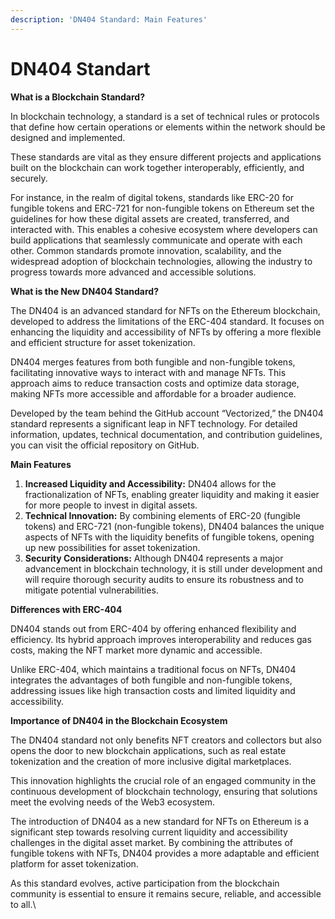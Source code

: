 ```yaml
---
description: 'DN404 Standard: Main Features'
---
```


# DN404 Standart

**What is a Blockchain Standard?**

In blockchain technology, a standard is a set of technical rules or protocols that define how certain operations or elements within the network should be designed and implemented.&#x20;

These standards are vital as they ensure different projects and applications built on the blockchain can work together interoperably, efficiently, and securely.&#x20;

For instance, in the realm of digital tokens, standards like ERC-20 for fungible tokens and ERC-721 for non-fungible tokens on Ethereum set the guidelines for how these digital assets are created, transferred, and interacted with. This enables a cohesive ecosystem where developers can build applications that seamlessly communicate and operate with each other. Common standards promote innovation, scalability, and the widespread adoption of blockchain technologies, allowing the industry to progress towards more advanced and accessible solutions.

**What is the New DN404 Standard?**

The DN404 is an advanced standard for NFTs on the Ethereum blockchain, developed to address the limitations of the ERC-404 standard. It focuses on enhancing the liquidity and accessibility of NFTs by offering a more flexible and efficient structure for asset tokenization.&#x20;

DN404 merges features from both fungible and non-fungible tokens, facilitating innovative ways to interact with and manage NFTs. This approach aims to reduce transaction costs and optimize data storage, making NFTs more accessible and affordable for a broader audience.

Developed by the team behind the GitHub account “Vectorized,” the DN404 standard represents a significant leap in NFT technology. For detailed information, updates, technical documentation, and contribution guidelines, you can visit the official repository on GitHub.

**Main Features**

1. **Increased Liquidity and Accessibility:** DN404 allows for the fractionalization of NFTs, enabling greater liquidity and making it easier for more people to invest in digital assets.
2. **Technical Innovation:** By combining elements of ERC-20 (fungible tokens) and ERC-721 (non-fungible tokens), DN404 balances the unique aspects of NFTs with the liquidity benefits of fungible tokens, opening up new possibilities for asset tokenization.
3. **Security Considerations:** Although DN404 represents a major advancement in blockchain technology, it is still under development and will require thorough security audits to ensure its robustness and to mitigate potential vulnerabilities.

**Differences with ERC-404**

DN404 stands out from ERC-404 by offering enhanced flexibility and efficiency. Its hybrid approach improves interoperability and reduces gas costs, making the NFT market more dynamic and accessible.&#x20;

Unlike ERC-404, which maintains a traditional focus on NFTs, DN404 integrates the advantages of both fungible and non-fungible tokens, addressing issues like high transaction costs and limited liquidity and accessibility.

**Importance of DN404 in the Blockchain Ecosystem**

The DN404 standard not only benefits NFT creators and collectors but also opens the door to new blockchain applications, such as real estate tokenization and the creation of more inclusive digital marketplaces.&#x20;

This innovation highlights the crucial role of an engaged community in the continuous development of blockchain technology, ensuring that solutions meet the evolving needs of the Web3 ecosystem.

The introduction of DN404 as a new standard for NFTs on Ethereum is a significant step towards resolving current liquidity and accessibility challenges in the digital asset market. By combining the attributes of fungible tokens with NFTs, DN404 provides a more adaptable and efficient platform for asset tokenization.&#x20;

As this standard evolves, active participation from the blockchain community is essential to ensure it remains secure, reliable, and accessible to all.\
